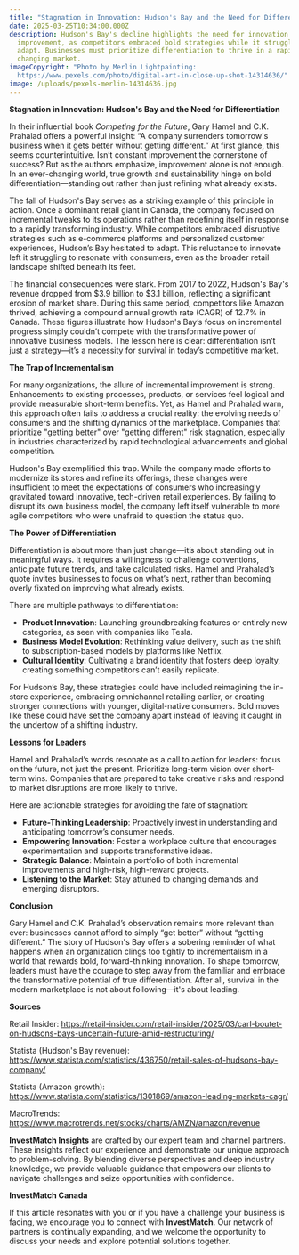 ```yaml
---
title: "Stagnation in Innovation: Hudson's Bay and the Need for Differentiation"
date: 2025-03-25T10:34:00.000Z
description: Hudson's Bay's decline highlights the need for innovation over mere
  improvement, as competitors embraced bold strategies while it struggled to
  adapt. Businesses must prioritize differentiation to thrive in a rapidly
  changing market.
imageCopyright: "Photo by Merlin Lightpainting:
  https://www.pexels.com/photo/digital-art-in-close-up-shot-14314636/"
image: /uploads/pexels-merlin-14314636.jpg
---
```

**Stagnation in Innovation: Hudson's Bay and the Need for Differentiation**

In their influential book *Competing for the Future*, Gary Hamel and C.K. Prahalad offers a powerful insight: “A company surrenders tomorrow's business when it gets better without getting different.” At first glance, this seems counterintuitive. Isn’t constant improvement the cornerstone of success? But as the authors emphasize, improvement alone is not enough. In an ever-changing world, true growth and sustainability hinge on bold differentiation—standing out rather than just refining what already exists.

The fall of Hudson's Bay serves as a striking example of this principle in action. Once a dominant retail giant in Canada, the company focused on incremental tweaks to its operations rather than redefining itself in response to a rapidly transforming industry. While competitors embraced disruptive strategies such as e-commerce platforms and personalized customer experiences, Hudson’s Bay hesitated to adapt. This reluctance to innovate left it struggling to resonate with consumers, even as the broader retail landscape shifted beneath its feet.

The financial consequences were stark. From 2017 to 2022, Hudson's Bay's revenue dropped from $3.9 billion to $3.1 billion, reflecting a significant erosion of market share. During this same period, competitors like Amazon thrived, achieving a compound annual growth rate (CAGR) of 12.7% in Canada. These figures illustrate how Hudson's Bay’s focus on incremental progress simply couldn’t compete with the transformative power of innovative business models. The lesson here is clear: differentiation isn’t just a strategy—it’s a necessity for survival in today’s competitive market.

**The Trap of Incrementalism**

For many organizations, the allure of incremental improvement is strong. Enhancements to existing processes, products, or services feel logical and provide measurable short-term benefits. Yet, as Hamel and Prahalad warn, this approach often fails to address a crucial reality: the evolving needs of consumers and the shifting dynamics of the marketplace. Companies that prioritize "getting better" over "getting different" risk stagnation, especially in industries characterized by rapid technological advancements and global competition.

Hudson's Bay exemplified this trap. While the company made efforts to modernize its stores and refine its offerings, these changes were insufficient to meet the expectations of consumers who increasingly gravitated toward innovative, tech-driven retail experiences. By failing to disrupt its own business model, the company left itself vulnerable to more agile competitors who were unafraid to question the status quo.

**The Power of Differentiation**

Differentiation is about more than just change—it’s about standing out in meaningful ways. It requires a willingness to challenge conventions, anticipate future trends, and take calculated risks. Hamel and Prahalad’s quote invites businesses to focus on what’s next, rather than becoming overly fixated on improving what already exists.

There are multiple pathways to differentiation:

* **Product Innovation**: Launching groundbreaking features or entirely new categories, as seen with companies like Tesla.
* **Business Model Evolution**: Rethinking value delivery, such as the shift to subscription-based models by platforms like Netflix.
* **Cultural Identity**: Cultivating a brand identity that fosters deep loyalty, creating something competitors can’t easily replicate.

For Hudson’s Bay, these strategies could have included reimagining the in-store experience, embracing omnichannel retailing earlier, or creating stronger connections with younger, digital-native consumers. Bold moves like these could have set the company apart instead of leaving it caught in the undertow of a shifting industry.

**Lessons for Leaders**

Hamel and Prahalad’s words resonate as a call to action for leaders: focus on the future, not just the present. Prioritize long-term vision over short-term wins. Companies that are prepared to take creative risks and respond to market disruptions are more likely to thrive.

Here are actionable strategies for avoiding the fate of stagnation:

* **Future-Thinking Leadership**: Proactively invest in understanding and anticipating tomorrow’s consumer needs.
* **Empowering Innovation**: Foster a workplace culture that encourages experimentation and supports transformative ideas.
* **Strategic Balance**: Maintain a portfolio of both incremental improvements and high-risk, high-reward projects.
* **Listening to the Market**: Stay attuned to changing demands and emerging disruptors.

**Conclusion**

Gary Hamel and C.K. Prahalad’s observation remains more relevant than ever: businesses cannot afford to simply “get better” without “getting different.” The story of Hudson's Bay offers a sobering reminder of what happens when an organization clings too tightly to incrementalism in a world that rewards bold, forward-thinking innovation. To shape tomorrow, leaders must have the courage to step away from the familiar and embrace the transformative potential of true differentiation. After all, survival in the modern marketplace is not about following—it's about leading.

**Sources**

Retail Insider: https://retail-insider.com/retail-insider/2025/03/carl-boutet-on-hudsons-bays-uncertain-future-amid-restructuring/

Statista (Hudson's Bay revenue): https://www.statista.com/statistics/436750/retail-sales-of-hudsons-bay-company/

Statista (Amazon growth): https://www.statista.com/statistics/1301869/amazon-leading-markets-cagr/

MacroTrends: https://www.macrotrends.net/stocks/charts/AMZN/amazon/revenue

**InvestMatch Insights** are crafted by our expert team and channel partners. These insights reflect our experience and demonstrate our unique approach to problem-solving. By blending diverse perspectives and deep industry knowledge, we provide valuable guidance that empowers our clients to navigate challenges and seize opportunities with confidence.

**InvestMatch Canada**

If this article resonates with you or if you have a challenge your business is facing, we encourage you to connect with **InvestMatch**. Our network of partners is continually expanding, and we welcome the opportunity to discuss your needs and explore potential solutions together.
